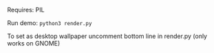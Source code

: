 Requires: PIL

Run demo:
`python3 render.py`

To set as desktop wallpaper uncomment bottom line in render.py (only works on GNOME)